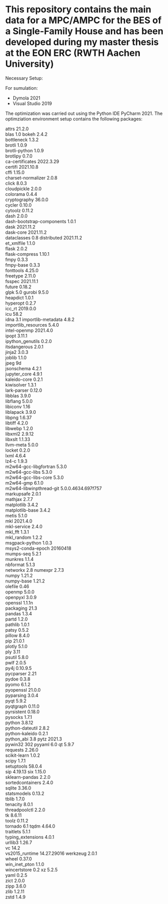 # This repository contains the main data for a MPC/AMPC for the BES of a Single-Family House and has been developed during my master thesis at the EON ERC (RWTH Aachen University)

Necessary Setup:

For sumulation: 
- Dymola 2021
- Visual Studio 2019

The optimization was carried out using the Python IDE PyCharm 2021.
The optimziation environment setup contains the following packages:

attrs	21.2.0	
blas	1.0	
bokeh	2.4.2	
bottleneck	1.3.2	
brotli	1.0.9	
brotli-python	1.0.9	
brotlipy	0.7.0	
ca-certificates	2022.3.29	
certifi	2021.10.8	
cffi	1.15.0	
charset-normalizer	2.0.8	
click	8.0.3	
cloudpickle	2.0.0	
colorama	0.4.4	
cryptography	36.0.0	
cycler	0.10.0	
cytoolz	0.11.2	
dash	2.0.0	
dash-bootstrap-components	1.0.1	
dask	2021.11.2	
dask-core	2021.11.2	
dataclasses	0.8	
distributed	2021.11.2	
et_xmlfile	1.1.0	
flask	2.0.2	
flask-compress	1.10.1	
fmpy	0.3.3	
fmpy-base	0.3.3	
fonttools	4.25.0	
freetype	2.11.0	
fsspec	2021.11.1	
future	0.18.2	
glpk	5.0	
gurobi	9.5.0	
heapdict	1.0.1	
hyperopt	0.2.7	
icc_rt	2019.0.0	
icu	58.2	
idna	3.1	
importlib-metadata	4.8.2	
importlib_resources	5.4.0	
intel-openmp	2021.4.0	
ipopt	3.11.1	
ipython_genutils	0.2.0	
itsdangerous	2.0.1	
jinja2	3.0.3	
joblib	1.1.0	
jpeg	9d	
jsonschema	4.2.1	
jupyter_core	4.9.1	
kaleido-core	0.2.1	
kiwisolver	1.3.1	
lark-parser	0.12.0	
libblas	3.9.0	
libflang	5.0.0	
libiconv	1.16	
liblapack	3.9.0	
libpng	1.6.37	
libtiff	4.2.0	
libwebp	1.2.0	
libxml2	2.9.12	
libxslt	1.1.33	
llvm-meta	5.0.0	
locket	0.2.0	
lxml	4.6.4	
lz4-c	1.9.3	
m2w64-gcc-libgfortran	5.3.0	
m2w64-gcc-libs	5.3.0	
m2w64-gcc-libs-core	5.3.0	
m2w64-gmp	6.1.0	
m2w64-libwinpthread-git	5.0.0.4634.697f757	
markupsafe	2.0.1	
mathjax	2.7.7	
matplotlib	3.4.2	
matplotlib-base	3.4.2	
metis	5.1.0	
mkl	2021.4.0	
mkl-service	2.4.0	
mkl_fft	1.3.1	
mkl_random	1.2.2	
msgpack-python	1.0.3	
msys2-conda-epoch	20160418	
mumps-seq	5.2.1	
munkres	1.1.4	
nbformat	5.1.3	
networkx	2.8	
numexpr	2.7.3	
numpy	1.21.2	
numpy-base	1.21.2	
olefile	0.46	
openmp	5.0.0	
openpyxl	3.0.9	
openssl	1.1.1n	
packaging	21.3	
pandas	1.3.4	
partd	1.2.0	
pathlib	1.0.1	
patsy	0.5.2	
pillow	8.4.0	
pip	21.0.1	
plotly	5.1.0	
ply	3.11	
psutil	5.8.0	
pwlf	2.0.5	
py4j	0.10.9.5	
pycparser	2.21	
pydoe	0.3.8	
pyomo	6.1.2	
pyopenssl	21.0.0	
pyparsing	3.0.4	
pyqt	5.9.2	
pyqtgraph	0.11.0	
pyrsistent	0.18.0	
pysocks	1.7.1	
python	3.8.12	
python-dateutil	2.8.2	
python-kaleido	0.2.1	
python_abi	3.8	
pytz	2021.3	
pywin32	302	
pyyaml	6.0	
qt	5.9.7	
requests	2.26.0	
scikit-learn	1.0.2	
scipy	1.7.1	
setuptools	58.0.4	
sip	4.19.13	
six	1.15.0	
sklearn-pandas	2.2.0	
sortedcontainers	2.4.0	
sqlite	3.36.0	
statsmodels	0.13.2	
tblib	1.7.0	
tenacity	8.0.1	
threadpoolctl	2.2.0	
tk	8.6.11	
toolz	0.11.2	
tornado	6.1	
tqdm	4.64.0	
traitlets	5.1.1	
typing_extensions	4.0.1	
urllib3	1.26.7	
vc	14.2	
vs2015_runtime	14.27.29016	
werkzeug	2.0.1	
wheel	0.37.0	
win_inet_pton	1.1.0	
wincertstore	0.2	
xz	5.2.5	
yaml	0.2.5	
zict	2.0.0	
zipp	3.6.0	
zlib	1.2.11	
zstd	1.4.9	

